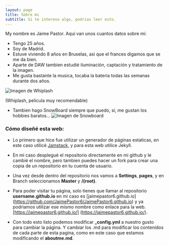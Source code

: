 ```yaml
---
layout: page
title: Sobre mi
subtitle: Si te intereso algo, podrias leer esto.
---
```


My nombre es Jaime Pastor. Aqui van unos cuantos datos sobre mi:

- Tengo 25 años.
- Soy de Madrid.
- Estuve viviendo 8 años en Bruselas, asi que el frances digamos que se me da bien.
- Aparte de DAW tambien estudié iluminación, captación y tratamiento de la imagen.
- Me gusta bastante la musica, tocaba la bateria todas las semanas durante dos años.

![Imagen de Whiplash](https://i.pinimg.com/originals/bb/9b/7d/bb9b7d5bbf709ee31190bdf2e66786b3.gif)

(Whiplash, pelicula muy recomendable)

- Tambien hago SnowBoard siempre que puedo, sí, me gustan los hobbies baratos...
![Imagen de Snowboard](https://i.pinimg.com/originals/cb/92/6f/cb926f3e249f861ce38292c06288c8c6.jpg)


### Cómo diseñé esta web:

- Lo primero que hice fue utilizar un generador de páginas estaticas, en este caso utilicé [Jamstack](https://jamstack.org/generators/), y para esta web utilice Jekyll.

- En mi caso desplegué el repositorio directamente en mi github y le cambié el nombre, pero tambien puedes hacer un fork para crear una copia de un repositorio en tu cuenta de usuario.

- Una vez desde dentro del repositorio nos vamos a **Settings**, **pages**, y en  Branch seleccionamos **Master** y **/(root)**.

- Para poder visitar tu página, solo tienes que llamar al repositorio **username.github.io** en mi caso es [jaimepastor6.github.io] (https://github.com/JaimePastor6/JaimePastor6.github.io) y ya podriamos utilizar ese mismo nombre como enlace para la web. [https://jaimepastor6.github.io/] (https://jaimepastor6.github.io/).

- Con todo esto listo podemos modificar **_config.yml** a nuestro gusto para cambiar la página. Y cambiar los .md para modificar los contenidos de cada parte de esta pagina, como en este caso que estamos modificando el **aboutme.md**.
